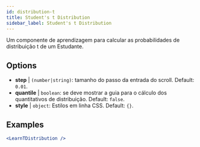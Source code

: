 ```yaml
---
id: distribution-t
title: Student's t Distribution
sidebar_label: Student's t Distribution
---
```


Um componente de aprendizagem para calcular as probabilidades de distribuição t de um Estudante.

## Options

* __step__ | `(number|string)`: tamanho do passo da entrada do scroll. Default: `0.01`.
* __quantile__ | `boolean`: se deve mostrar a guia para o cálculo dos quantitativos de distribuição. Default: `false`.
* __style__ | `object`: Estilos em linha CSS. Default: `{}`.


## Examples

```jsx live
<LearnTDistribution />
```

